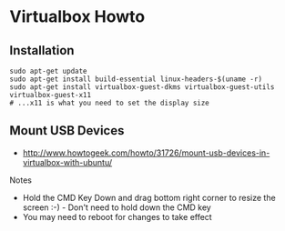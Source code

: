 # Virtualbox Howto

## Installation
```
sudo apt-get update
sudo apt-get install build-essential linux-headers-$(uname -r)
sudo apt-get install virtualbox-guest-dkms virtualbox-guest-utils virtualbox-guest-x11
# ...x11 is what you need to set the display size
```

## Mount USB Devices
* http://www.howtogeek.com/howto/31726/mount-usb-devices-in-virtualbox-with-ubuntu/

Notes
* Hold the CMD Key Down and drag bottom right corner to resize the screen :-) - Don't need to hold down the CMD key
* You may need to reboot for changes to take effect
